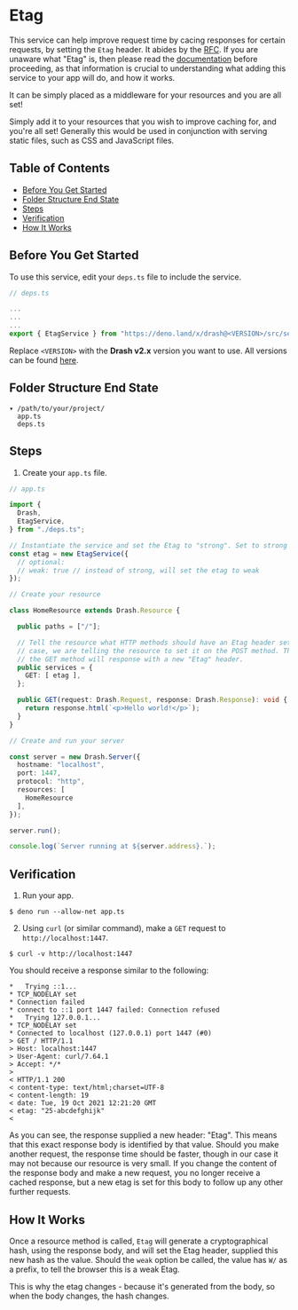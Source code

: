 # Etag

This service can help improve request time by cacing responses for certain requests, by setting the `Etag` header. It abides by the [RFC](https://datatracker.ietf.org/doc/html/rfc7232). If you are unaware what "Etag" is, then please read the [documentation](https://developer.mozilla.org/en-US/docs/Web/HTTP/Headers/ETag) before proceeding, as that information is crucial to understanding what adding this service to your app will do, and how it works.

It can be simply placed as a middleware for your resources and you are all set!

Simply add it to your resources that you wish to improve caching for, and you're all set! Generally this would be used in conjunction with serving static files, such as CSS and JavaScript files.

## Table of Contents

- [Before You Get Started](#before-you-get-started)
- [Folder Structure End State](#folder-structure-end-state)
- [Steps](#configuration)
- [Verification](#verification)
- [How It Works](#how-it-works)

## Before You Get Started

To use this service, edit your `deps.ts` file to include the service.

```typescript
// deps.ts

...
...
...
export { EtagService } from "https://deno.land/x/drash@<VERSION>/src/services/etag/etag.ts";
```

Replace `<VERSION>` with the **Drash v2.x** version you want to use. All versions can be found [here](https://github.com/drashland/drash/releases?q=v2&expanded=true).

## Folder Structure End State

```text
▾ /path/to/your/project/
  app.ts
  deps.ts
```

## Steps

1. Create your `app.ts` file.

```typescript
// app.ts

import {
  Drash,
  EtagService,
} from "./deps.ts";

// Instantiate the service and set the Etag to "strong". Set to strong by default
const etag = new EtagService({
  // optional: 
  // weak: true // instead of strong, will set the etag to weak
});

// Create your resource

class HomeResource extends Drash.Resource {

  public paths = ["/"];

  // Tell the resource what HTTP methods should have an Etag header set. In this
  // case, we are telling the resource to set it on the POST method. This means
  // the GET method will response with a new "Etag" header.
  public services = {
    GET: [ etag ],
  };

  public GET(request: Drash.Request, response: Drash.Response): void {
    return response.html(`<p>Hello world!</p>`);
  }
}

// Create and run your server

const server = new Drash.Server({
  hostname: "localhost",
  port: 1447,
  protocol: "http",
  resources: [
    HomeResource
  ],
});

server.run();

console.log(`Server running at ${server.address}.`);
```

## Verification

1. Run your app.

  ```shell
  $ deno run --allow-net app.ts
  ```

2. Using `curl` (or similar command), make a `GET` request to `http://localhost:1447`.

  ```shell
  $ curl -v http://localhost:1447
  ```

  You should receive a response similar to the following:

  ```text
  *   Trying ::1...
  * TCP_NODELAY set
  * Connection failed
  * connect to ::1 port 1447 failed: Connection refused
  *   Trying 127.0.0.1...
  * TCP_NODELAY set
  * Connected to localhost (127.0.0.1) port 1447 (#0)
  > GET / HTTP/1.1
  > Host: localhost:1447
  > User-Agent: curl/7.64.1
  > Accept: */*
  >
  < HTTP/1.1 200
  < content-type: text/html;charset=UTF-8
  < content-length: 19
  < date: Tue, 19 Oct 2021 12:21:20 GMT
  < etag: "25-abcdefghijk"
  <
  ```

  As you can see, the response supplied a new header: "Etag". This means that this exact response body is identified by that value. Should you make another request, the response time should be faster, though in our case it may not because our resource is very small. If you change the content of the response body and make a new request, you no longer receive a cached response, but a new etag is set for this body to follow up any other further requests.

## How It Works

Once a resource method is called, `Etag` will generate a cryptographical hash, using the response body, and will set the Etag header, supplied this new hash as the value. Should the `weak` option be called, the value has `W/` as a prefix, to tell the browser this is a weak Etag.

This is why the etag changes - because it's generated from the body, so when the body changes, the hash changes.
